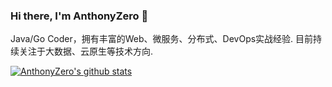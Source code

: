 ### Hi there, I'm AnthonyZero 👋
Java/Go Coder，拥有丰富的Web、微服务、分布式、DevOps实战经验. ⽬前持续关注于⼤数据、云原⽣等技术⽅向.

[![AnthonyZero's github stats](https://github-readme-stats.vercel.app/api?username=anthonyzero&show_icons=true&theme=synthwave)](https://github.com/anuraghazra/github-readme-stats)
